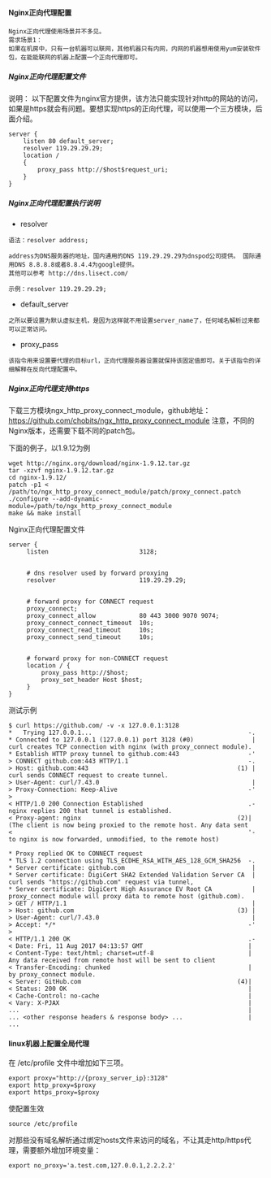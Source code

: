 #### Nginx正向代理配置

    Nginx正向代理使用场景并不多见。
    需求场景1：
    如果在机房中，只有一台机器可以联网，其他机器只有内网，内网的机器想用使用yum安装软件包，在能能联网的机器上配置一个正向代理即可。
    
#####  Nginx正向代理配置文件

说明： 以下配置文件为nginx官方提供，该方法只能实现针对http的网站的访问，如果是https就会有问题。要想实现https的正向代理，可以使用一个三方模块，后面介绍。
```
server {
    listen 80 default_server;
    resolver 119.29.29.29;
    location /
    {
        proxy_pass http://$host$request_uri;
    }
}
```

#####  Nginx正向代理配置执行说明

* resolver


```    
语法：resolver address;

address为DNS服务器的地址，国内通用的DNS 119.29.29.29为dnspod公司提供。 国际通用DNS 8.8.8.8或者8.8.4.4为google提供。
其他可以参考 http://dns.lisect.com/
    
示例：resolver 119.29.29.29;
```

* default_server

```
之所以要设置为默认虚拟主机，是因为这样就不用设置server_name了，任何域名解析过来都可以正常访问。
```
    
* proxy_pass

```
该指令用来设置要代理的目标url，正向代理服务器设置就保持该固定值即可。关于该指令的详细解释在反向代理配置中。
```

#####  Nginx正向代理支持https

下载三方模块ngx_http_proxy_connect_module，github地址：https://github.com/chobits/ngx_http_proxy_connect_module
注意，不同的Nginx版本，还需要下载不同的patch包。

下面的例子，以1.9.12为例

```
wget http://nginx.org/download/nginx-1.9.12.tar.gz
tar -xzvf nginx-1.9.12.tar.gz
cd nginx-1.9.12/
patch -p1 < /path/to/ngx_http_proxy_connect_module/patch/proxy_connect.patch
./configure --add-dynamic-module=/path/to/ngx_http_proxy_connect_module
make && make install

```

Nginx正向代理配置文件
```
server {
     listen                         3128;


     # dns resolver used by forward proxying
     resolver                       119.29.29.29;


     # forward proxy for CONNECT request
     proxy_connect;
     proxy_connect_allow            80 443 3000 9070 9074;
     proxy_connect_connect_timeout  10s;
     proxy_connect_read_timeout     10s;
     proxy_connect_send_timeout     10s;


     # forward proxy for non-CONNECT request
     location / {
         proxy_pass http://$host;
         proxy_set_header Host $host;
     }
}

```

测试示例
```
$ curl https://github.com/ -v -x 127.0.0.1:3128
*   Trying 127.0.0.1...                                           -.
* Connected to 127.0.0.1 (127.0.0.1) port 3128 (#0)                | curl creates TCP connection with nginx (with proxy_connect module).
* Establish HTTP proxy tunnel to github.com:443                   -'
> CONNECT github.com:443 HTTP/1.1                                 -.
> Host: github.com:443                                         (1) | curl sends CONNECT request to create tunnel.
> User-Agent: curl/7.43.0                                          |
> Proxy-Connection: Keep-Alive                                    -'
>
< HTTP/1.0 200 Connection Established                             .- nginx replies 200 that tunnel is established.
< Proxy-agent: nginx                                           (2)|  (The client is now being proxied to the remote host. Any data sent
<                                                                 '-  to nginx is now forwarded, unmodified, to the remote host)

* Proxy replied OK to CONNECT request
* TLS 1.2 connection using TLS_ECDHE_RSA_WITH_AES_128_GCM_SHA256  -.
* Server certificate: github.com                                   |
* Server certificate: DigiCert SHA2 Extended Validation Server CA  | curl sends "https://github.com" request via tunnel,
* Server certificate: DigiCert High Assurance EV Root CA           | proxy_connect module will proxy data to remote host (github.com).
> GET / HTTP/1.1                                                   |
> Host: github.com                                             (3) |
> User-Agent: curl/7.43.0                                          |
> Accept: */*                                                     -'
>
< HTTP/1.1 200 OK                                                 .-
< Date: Fri, 11 Aug 2017 04:13:57 GMT                             |
< Content-Type: text/html; charset=utf-8                          |  Any data received from remote host will be sent to client
< Transfer-Encoding: chunked                                      |  by proxy_connect module.
< Server: GitHub.com                                           (4)|
< Status: 200 OK                                                  |
< Cache-Control: no-cache                                         |
< Vary: X-PJAX                                                    |
...                                                               |
... <other response headers & response body> ...                  |
...                                                               

```

#### linux机器上配置全局代理
在 /etc/profile 文件中增加如下三项。  
```
export proxy="http://{proxy_server_ip}:3128"
export http_proxy=$proxy
export https_proxy=$proxy
```

使配置生效
```
source /etc/profile
```

对那些没有域名解析通过绑定hosts文件来访问的域名，不让其走http/https代理，需要额外增加环境变量：
```
export no_proxy='a.test.com,127.0.0.1,2.2.2.2'
```
